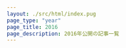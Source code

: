 ```yaml
---
layout: ./src/html/index.pug
page_type: "year"
page_title: 2016
page_description: 2016年公開の記事一覧
---
```

